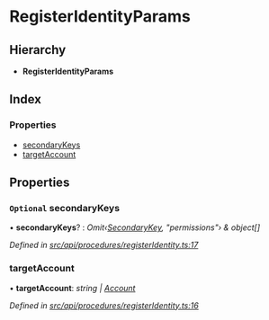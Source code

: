 # RegisterIdentityParams

## Hierarchy

* **RegisterIdentityParams**

## Index

### Properties

* [secondaryKeys](registeridentityparams.md#optional-secondarykeys)
* [targetAccount](registeridentityparams.md#targetaccount)

## Properties

### `Optional` secondaryKeys

• **secondaryKeys**? : _Omit‹_[_SecondaryKey_](secondarykey.md)_, "permissions"› & object\[\]_

_Defined in_ [_src/api/procedures/registerIdentity.ts:17_](https://github.com/PolymathNetwork/polymesh-sdk/blob/23062de4/src/api/procedures/registerIdentity.ts#L17)

### targetAccount

• **targetAccount**: _string \|_ [_Account_](../classes/account.md)

_Defined in_ [_src/api/procedures/registerIdentity.ts:16_](https://github.com/PolymathNetwork/polymesh-sdk/blob/23062de4/src/api/procedures/registerIdentity.ts#L16)

